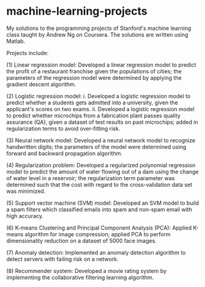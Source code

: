 # machine-learning-projects
My solutions to the programming projects of Stanford's machine learning class taught by Andrew Ng on Coursera. The solutions are written using Matlab.

Projects include:

(1) Linear regression model: Developed a linear regression model to predict the profit of a restaurant franchise given the populations of cities; the parameters of the regression model were determined by applying the gradient descent algorithm.

(2) Logistic regression model: i. Developed a logistic regression model to predict whether a students gets admitted into a university, given the applicant's scores on two exams. ii. Developed a logistic regression model to predict whether microchips from a fabrication plant passes quality assurance (QA), given a dataset of test results on past microchips; added in regularization terms to avoid over-fitting risk.

(3) Neural network model: Developed a neural network model to recognize handwritten digits; the parameters of the model were determined using forward and backward propagation algorithm.

(4) Regularization problem: Developed a regularized polynomial regression model to predict the amount of water flowing out of a dam using the change of water level in a reservoir; the regularization term parameter was determined such that the cost with regard to the cross-validation data set was minimized.

(5) Support vector machine (SVM) model: Developed an SVM model to build a spam filters which classified emails into spam and non-spam email with high accuracy.

(6) K-means Clustering and Principal Component Analysis (PCA): Applied K-means algorithm for image compression; applied PCA to perform dimensionality reduction on a dataset of 5000 face images.

(7) Anomaly detection: Implemented an anomaly detection algorithm to detect servers with failing risk on a network.

(8) Recommender system: Developed a movie rating system by implementing the collaborative filtering learning algorithm.
